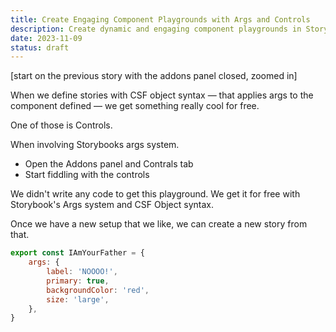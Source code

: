 ```yaml
---
title: Create Engaging Component Playgrounds with Args and Controls
description: Create dynamic and engaging component playgrounds in Storybook with Args and Controls. Learn how these powerful tools create an engaging and interactive documentation experience.
date: 2023-11-09
status: draft
---
```


[start on the previous story with the addons panel closed, zoomed in]

When we define stories with CSF object syntax — that applies args to the component defined — we get something really cool for free.

One of those is Controls.

When involving Storybooks args system.

- Open the Addons panel and Contrals tab
- Start fiddling with the controls

We didn't write any code to get this playground.
We get it for free with Storybook's Args system and CSF Object syntax.

Once we have a new setup that we like, we can create a new story from that.

```js
export const IAmYourFather = {
	args: {
		label: 'NOOOO!',
		primary: true,
		backgroundColor: 'red',
		size: 'large',
	},
}
```
